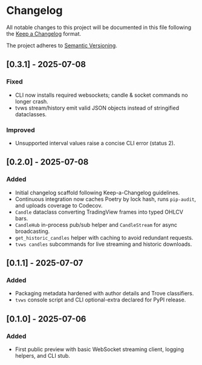 # Changelog

All notable changes to this project will be documented in this file following the
[Keep a Changelog](https://keepachangelog.com/en/1.1.0/) format.

The project adheres to [Semantic Versioning](https://semver.org/spec/v2.0.0.html).

## [0.3.1] - 2025-07-08
### Fixed
- CLI now installs required websockets; candle & socket commands no longer crash.
- tvws stream/history emit valid JSON objects instead of stringified dataclasses.
### Improved
- Unsupported interval values raise a concise CLI error (status 2).

## [0.2.0] - 2025-07-08

### Added
- Initial changelog scaffold following Keep-a-Changelog guidelines.
- Continuous integration now caches Poetry by lock hash, runs `pip-audit`,
  and uploads coverage to Codecov.
- `Candle` dataclass converting TradingView frames into typed OHLCV bars.
- `CandleHub` in-process pub/sub helper and `CandleStream` for async
  broadcasting.
- `get_historic_candles` helper with caching to avoid redundant requests.
- `tvws candles` subcommands for live streaming and historic downloads.

## [0.1.1] - 2025-07-07

### Added
 - Packaging metadata hardened with author details and Trove classifiers.
 - `tvws` console script and CLI optional-extra declared for PyPI release.

## [0.1.0] - 2025-07-06

### Added
 - First public preview with basic WebSocket streaming client, logging helpers,
   and CLI stub.
